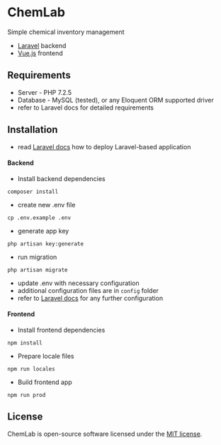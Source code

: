# ChemLab

Simple chemical inventory management

- [Laravel](https://laravel.com) backend
- [Vue.js](https://vuejs.org) frontend

## Requirements
- Server - PHP 7.2.5
- Database - MySQL (tested), or any Eloquent ORM supported driver
- refer to Laravel docs for detailed requirements 

## Installation
- read [Laravel docs](https://laravel.com/docs) how to deploy Laravel-based application

#### Backend
- Install backend dependencies
```shell script
composer install
```

- create new .env file
```shell script
cp .env.example .env
```

- generate app key
```shell script
php artisan key:generate
```

- run migration
```shell script
php artisan migrate
```

- update .env with necessary configuration
- additional configuration files are in `config` folder
- refer to [Laravel docs](https://laravel.com/docs) for any further configuration 

#### Frontend

- Install frontend dependencies
```shell script
npm install
```

- Prepare locale files
```shell script
npm run locales
```

- Build frontend app
```shell script
npm run prod
```

## License

ChemLab is open-source software licensed under the [MIT license](https://opensource.org/licenses/MIT).
